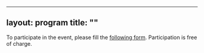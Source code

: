 
---
layout: program
title: ""
---
 To participate in the event, please fill the [following form](https://forms.gle/HB7kKSuK1tHxGVEP9). Participation is free of charge.